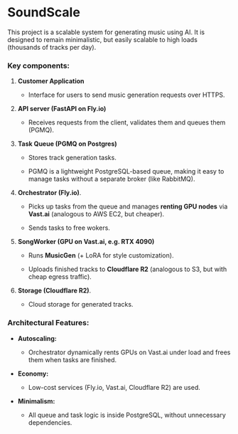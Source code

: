 # SoundScale
This project is a scalable system for generating music using AI. It is designed to remain minimalistic, but easily scalable to high loads (thousands of tracks per day).

### **Key components:**

1. **Customer Application**
    
    - Interface for users to send music generation requests over HTTPS.
        
2. **API server (FastAPI on Fly.io)**
    
    - Receives requests from the client, validates them and queues them (PGMQ).
        
3. **Task Queue (PGMQ on Postgres)**
    
    - Stores track generation tasks.
        
    - PGMQ is a lightweight PostgreSQL-based queue, making it easy to manage tasks without a separate broker (like RabbitMQ).
        
4. **Orchestrator (Fly.io)**.
    
    - Picks up tasks from the queue and manages **renting GPU nodes** via **Vast.ai** (analogous to AWS EC2, but cheaper).
        
    - Sends tasks to free wokers.
        
5. **SongWorker (GPU on Vast.ai, e.g. RTX 4090)**
    
    - Runs **MusicGen** (+ LoRA for style customization).
        
    - Uploads finished tracks to **Cloudflare R2** (analogous to S3, but with cheap egress traffic).
        
6. **Storage (Cloudflare R2)**.
    
    - Cloud storage for generated tracks.
        

### **Architectural Features:**

- **Autoscaling:**
    
    - Orchestrator dynamically rents GPUs on Vast.ai under load and frees them when tasks are finished.
        
- **Economy:**
    
    - Low-cost services (Fly.io, Vast.ai, Cloudflare R2) are used.
        
- **Minimalism:**
    
    - All queue and task logic is inside PostgreSQL, without unnecessary dependencies.

